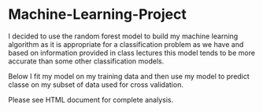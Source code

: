 # Machine-Learning-Project


I decided to use the random forest model to build my machine learning algorithm as it is appropriate for a classification problem as we have and based on information provided in class lectures this model tends to be more accurate than some other classification models.

Below I fit my model on my training data and then use my model to predict classe on my subset of data used for cross validation.

Please see HTML document for complete analysis.

